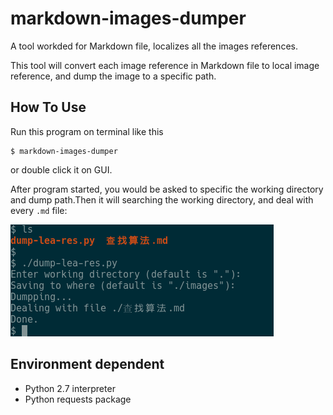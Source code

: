 # markdown-images-dumper
A tool workded for Markdown file, localizes all the images references.

This tool will convert each image reference in Markdown file to local image reference, and dump the image to a specific path.

## How To Use
Run this program on terminal like this

	$ markdown-images-dumper 

or double click it on GUI.

After program started, you would be asked to specific the working directory and dump path.Then it will searching the working directory, and deal with every `.md` file:

![](Screenshots/Screenshot-demo.png)
## Environment dependent

- Python 2.7 interpreter
- Python requests package

